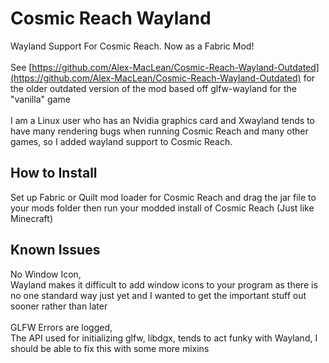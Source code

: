 # Cosmic Reach Wayland
Wayland Support For Cosmic Reach. Now as a Fabric Mod!
</br></br>See [https://github.com/Alex-MacLean/Cosmic-Reach-Wayland-Outdated](https://github.com/Alex-MacLean/Cosmic-Reach-Wayland-Outdated) for the older outdated version of the mod based off glfw-wayland for the "vanilla" game
</br></br>I am a Linux user who has an Nvidia graphics card and Xwayland tends to have many rendering bugs when running Cosmic Reach and many other games, so I added wayland support to Cosmic Reach.
## How to Install
Set up Fabric or Quilt mod loader for Cosmic Reach and drag the jar file to your mods folder then run your modded install of Cosmic Reach (Just like Minecraft)
## Known Issues
No Window Icon,</br>Wayland makes it difficult to add window icons to your program as there is no one standard way just yet and I wanted to get the important stuff out sooner rather than later
</br></br>GLFW Errors are logged,</br>The API used for initializing glfw, libdgx, tends to act funky with Wayland, I should be able to fix this with some more mixins
